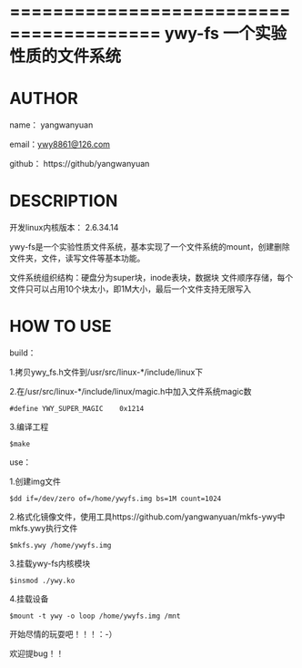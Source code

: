 ========================================
ywy-fs    一个实验性质的文件系统
========================================

AUTHOR
========================================
name： yangwanyuan

email：ywy8861@126.com

github： https://github/yangwanyuan

DESCRIPTION
========================================
开发linux内核版本： 2.6.34.14

ywy-fs是一个实验性质文件系统，基本实现了一个文件系统的mount，创建删除文件夹，文件，读写文件等基本功能。

文件系统组织结构：硬盘分为super块，inode表块，数据块
文件顺序存储，每个文件只可以占用10个块太小，即1M大小，最后一个文件支持无限写入

HOW TO USE
========================================
build：

  1.拷贝ywy_fs.h文件到/usr/src/linux-*/include/linux下

  2.在/usr/src/linux-*/include/linux/magic.h中加入文件系统magic数
  
    #define YWY_SUPER_MAGIC    0x1214
  
  3.编译工程
  
    $make

use：

  1.创建img文件
  
    $dd if=/dev/zero of=/home/ywyfs.img bs=1M count=1024
   
  2.格式化镜像文件，使用工具https://github.com/yangwanyuan/mkfs-ywy中mkfs.ywy执行文件
    
    $mkfs.ywy /home/ywyfs.img
  
  3.挂载ywy-fs内核模块
    
    $insmod ./ywy.ko
    
  4.挂载设备
    
    $mount -t ywy -o loop /home/ywyfs.img /mnt
    
开始尽情的玩耍吧！！！：-）

欢迎提bug！！
